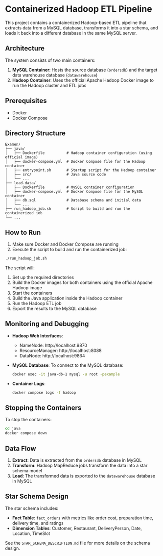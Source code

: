 # Containerized Hadoop ETL Pipeline

This project contains a containerized Hadoop-based ETL pipeline that extracts data from a MySQL database, transforms it into a star schema, and loads it back into a different database in the same MySQL server.

## Architecture

The system consists of two main containers:

1. **MySQL Container**: Hosts the source database (`ordersdb`) and the target data warehouse database (`datawarehouse`)
2. **Hadoop Container**: Uses the official Apache Hadoop Docker image to run the Hadoop cluster and ETL jobs

## Prerequisites

- Docker
- Docker Compose

## Directory Structure

```
Examen/
├── java/
│   ├── Dockerfile          # Hadoop container configuration (using official image)
│   ├── docker-compose.yml  # Docker Compose file for the Hadoop container
│   ├── entrypoint.sh       # Startup script for the Hadoop container
│   ├── src/                # Java source code
│   └── ...
├── load-data/
│   ├── Dockerfile          # MySQL container configuration
│   ├── docker-compose.yml  # Docker Compose file for the MySQL container
│   ├── db.sql              # Database schema and initial data
│   └── ...
├── run_hadoop_job.sh       # Script to build and run the containerized job
└── ...
```

## How to Run

1. Make sure Docker and Docker Compose are running
2. Execute the script to build and run the containerized job:

```bash
./run_hadoop_job.sh
```

The script will:
1. Set up the required directories
2. Build the Docker images for both containers using the official Apache Hadoop image
3. Start the containers
4. Build the Java application inside the Hadoop container
5. Run the Hadoop ETL job
6. Export the results to the MySQL database

## Monitoring and Debugging

- **Hadoop Web Interfaces**:
  - NameNode: http://localhost:9870
  - ResourceManager: http://localhost:8088
  - DataNode: http://localhost:9864

- **MySQL Database**:
  To connect to the MySQL database:
  ```bash
  docker exec -it java-db-1 mysql -u root -pexample
  ```

- **Container Logs**:
  ```bash
  docker compose logs -f hadoop
  ```

## Stopping the Containers

To stop the containers:
```bash
cd java
docker compose down
```

## Data Flow

1. **Extract**: Data is extracted from the `ordersdb` database in MySQL
2. **Transform**: Hadoop MapReduce jobs transform the data into a star schema model
3. **Load**: The transformed data is exported to the `datawarehouse` database in MySQL

## Star Schema Design

The star schema includes:

- **Fact Table**: `fact_orders` with metrics like order cost, preparation time, delivery time, and ratings
- **Dimension Tables**: Customer, Restaurant, DeliveryPerson, Date, Location, TimeSlot

See the `STAR_SCHEMA_DESCRIPTION.md` file for more details on the schema design.
